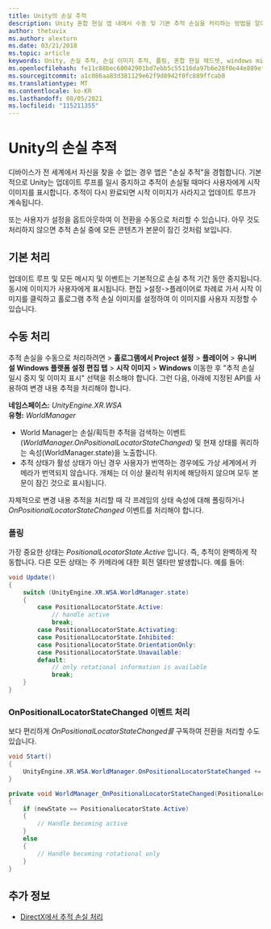 ```yaml
---
title: Unity의 손실 추적
description: Unity 혼합 현실 앱 내에서 수동 및 기본 추적 손실을 처리하는 방법을 알아봅니다.
author: thetuvix
ms.author: alexturn
ms.date: 03/21/2018
ms.topic: article
keywords: Unity, 손실 추적, 손실 이미지 추적, 폴링, 혼합 현실 헤드셋, windows mixed reality 헤드셋, 가상 현실 헤드셋
ms.openlocfilehash: fe11c88bec60042901bd7ebb5c55116da97b6e28f0e44e889ef517a03d67245a
ms.sourcegitcommit: a1c086aa83d381129e62f9d8942f0fc889ffcab0
ms.translationtype: MT
ms.contentlocale: ko-KR
ms.lasthandoff: 08/05/2021
ms.locfileid: "115211355"
---
```

# <a name="tracking-loss-in-unity"></a>Unity의 손실 추적

디바이스가 전 세계에서 자신을 찾을 수 없는 경우 앱은 "손실 추적"을 경험합니다. 기본적으로 Unity는 업데이트 루프를 일시 중지하고 추적이 손실될 때마다 사용자에게 시작 이미지를 표시합니다. 추적이 다시 완료되면 시작 이미지가 사라지고 업데이트 루프가 계속됩니다.

또는 사용자가 설정을 옵트아웃하여 이 전환을 수동으로 처리할 수 있습니다. 아무 것도 처리하지 않으면 추적 손실 중에 모든 콘텐츠가 본문이 잠긴 것처럼 보입니다.

## <a name="default-handling"></a>기본 처리

업데이트 루프 및 모든 메시지 및 이벤트는 기본적으로 손실 추적 기간 동안 중지됩니다. 동시에 이미지가 사용자에게 표시됩니다. 편집 >설정->플레이어로 차례로 가서 시작 이미지를 클릭하고 홀로그램 추적 손실 이미지를 설정하여 이 이미지를 사용자 지정할 수 있습니다.

## <a name="manual-handling"></a>수동 처리

추적 손실을 수동으로 처리하려면   >  **홀로그램에서 Project 설정**  >  **플레이어**  >  **유니버설 Windows 플랫폼 설정 편집 탭**  >  **시작 이미지**  >  **Windows** 이동한 후 "추적 손실 일시 중지 및 이미지 표시" 선택을 취소해야 합니다. 그런 다음, 아래에 지정된 API를 사용하여 변경 내용 추적을 처리해야 합니다.

**네임스페이스:** *UnityEngine.XR.WSA*<br>
**유형:** *WorldManager*

* World Manager는 손실/획득한 추적을 검색하는 이벤트(*WorldManager.OnPositionalLocatorStateChanged)* 및 현재 상태를 쿼리하는 속성(WorldManager.state)을 노출합니다.
* 추적 상태가 활성 상태가 아닌 경우 사용자가 번역하는 경우에도 가상 세계에서 카메라가 번역되지 않습니다. 개체는 더 이상 물리적 위치에 해당하지 않으며 모두 본문이 잠긴 것으로 표시됩니다.

자체적으로 변경 내용 추적을 처리할 때 각 프레임의 상태 속성에 대해 폴링하거나 *OnPositionalLocatorStateChanged* 이벤트를 처리해야 합니다.

### <a name="polling"></a>폴링

가장 중요한 상태는 *PositionalLocatorState.Active* 입니다. 즉, 추적이 완벽하게 작동합니다. 다른 모든 상태는 주 카메라에 대한 회전 델타만 발생합니다. 예를 들어:

```cs
void Update()
{
    switch (UnityEngine.XR.WSA.WorldManager.state)
    {
        case PositionalLocatorState.Active:
            // handle active
            break;
        case PositionalLocatorState.Activating:
        case PositionalLocatorState.Inhibited:
        case PositionalLocatorState.OrientationOnly:
        case PositionalLocatorState.Unavailable:
        default:
            // only rotational information is available
            break;
    }
}
```

### <a name="handling-the-onpositionallocatorstatechanged-event"></a>OnPositionalLocatorStateChanged 이벤트 처리

보다 편리하게 *OnPositionalLocatorStateChanged를* 구독하여 전환을 처리할 수도 있습니다.

```cs
void Start()
{
    UnityEngine.XR.WSA.WorldManager.OnPositionalLocatorStateChanged += WorldManager_OnPositionalLocatorStateChanged;
}

private void WorldManager_OnPositionalLocatorStateChanged(PositionalLocatorState oldState, PositionalLocatorState newState)
{
    if (newState == PositionalLocatorState.Active)
    {
        // Handle becoming active
    }
    else
    {
        // Handle becoming rotational only
    }
}
```

## <a name="see-also"></a>추가 정보

* [DirectX에서 추적 손실 처리](../native/coordinate-systems-in-directx.md#handling-tracking-loss)
